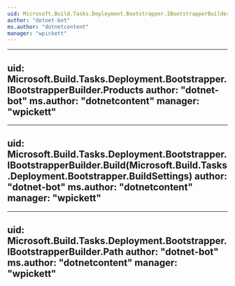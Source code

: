 ```yaml
---
uid: Microsoft.Build.Tasks.Deployment.Bootstrapper.IBootstrapperBuilder
author: "dotnet-bot"
ms.author: "dotnetcontent"
manager: "wpickett"
---
```


---
uid: Microsoft.Build.Tasks.Deployment.Bootstrapper.IBootstrapperBuilder.Products
author: "dotnet-bot"
ms.author: "dotnetcontent"
manager: "wpickett"
---

---
uid: Microsoft.Build.Tasks.Deployment.Bootstrapper.IBootstrapperBuilder.Build(Microsoft.Build.Tasks.Deployment.Bootstrapper.BuildSettings)
author: "dotnet-bot"
ms.author: "dotnetcontent"
manager: "wpickett"
---

---
uid: Microsoft.Build.Tasks.Deployment.Bootstrapper.IBootstrapperBuilder.Path
author: "dotnet-bot"
ms.author: "dotnetcontent"
manager: "wpickett"
---
